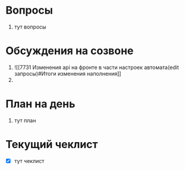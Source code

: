 # Вопросы
1. тут вопросы

# Обсуждения на созвоне
1. ![[7731 Изменения api на фронте в части настроек автомата(edit запросы)#Итоги изменения наполнения]]
2. 

# План на день
1. тут план
# Текущий чеклист 
- [x] тут чеклист

